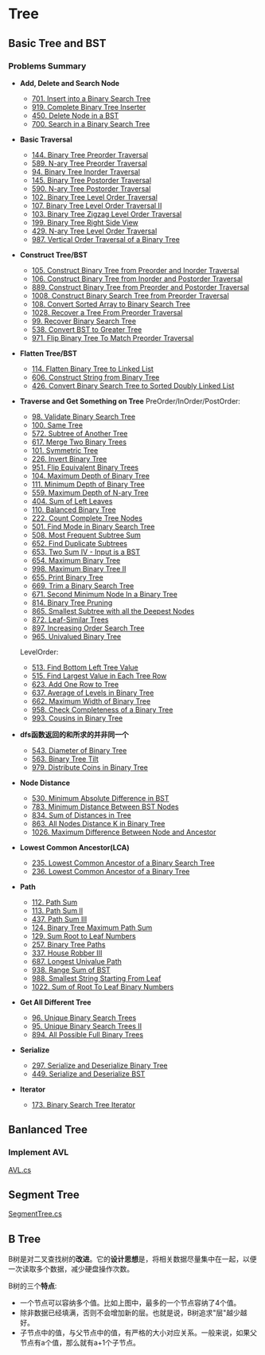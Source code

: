 # Tree
## Basic Tree and BST
### Problems Summary
* **Add, Delete and Search Node**
    * [701. Insert into a Binary Search Tree](https://leetcode.com/problems/insert-into-a-binary-search-tree/)
    * [919. Complete Binary Tree Inserter](https://leetcode.com/problems/complete-binary-tree-inserter/)
    * [450. Delete Node in a BST](https://leetcode.com/problems/delete-node-in-a-bst/)
    * [700. Search in a Binary Search Tree](https://leetcode.com/problems/search-in-a-binary-search-tree/)

* **Basic Traversal**
    * [144. Binary Tree Preorder Traversal](https://leetcode.com/problems/binary-tree-preorder-traversal/)
    * [589. N-ary Tree Preorder Traversal](https://leetcode.com/problems/n-ary-tree-preorder-traversal/)
    * [94. Binary Tree Inorder Traversal](https://leetcode.com/problems/binary-tree-inorder-traversal/)
    * [145. Binary Tree Postorder Traversal](https://leetcode.com/problems/binary-tree-postorder-traversal/)
    * [590. N-ary Tree Postorder Traversal](https://leetcode.com/problems/n-ary-tree-postorder-traversal/)
    * [102. Binary Tree Level Order Traversal](https://leetcode.com/problems/binary-tree-level-order-traversal/)
    * [107. Binary Tree Level Order Traversal II](https://leetcode.com/problems/binary-tree-level-order-traversal-ii/)
    * [103. Binary Tree Zigzag Level Order Traversal](https://leetcode.com/problems/binary-tree-zigzag-level-order-traversal/)
    * [199. Binary Tree Right Side View](https://leetcode.com/problems/binary-tree-right-side-view/)
    * [429. N-ary Tree Level Order Traversal](https://leetcode.com/problems/n-ary-tree-level-order-traversal/)
    * [987. Vertical Order Traversal of a Binary Tree](https://leetcode.com/problems/vertical-order-traversal-of-a-binary-tree/)

* **Construct Tree/BST**
    * [105. Construct Binary Tree from Preorder and Inorder Traversal](https://leetcode.com/problems/construct-binary-tree-from-preorder-and-inorder-traversal/)
    * [106. Construct Binary Tree from Inorder and Postorder Traversal](https://leetcode.com/problems/construct-binary-tree-from-inorder-and-postorder-traversal/)
    * [889. Construct Binary Tree from Preorder and Postorder Traversal](https://leetcode.com/problems/construct-binary-tree-from-preorder-and-postorder-traversal/)
    * [1008. Construct Binary Search Tree from Preorder Traversal](https://leetcode.com/problems/construct-binary-search-tree-from-preorder-traversal/)
    * [108. Convert Sorted Array to Binary Search Tree](https://leetcode.com/problems/convert-sorted-array-to-binary-search-tree/)
    * [1028. Recover a Tree From Preorder Traversal](https://leetcode.com/problems/recover-a-tree-from-preorder-traversal/)
    * [99. Recover Binary Search Tree](https://leetcode.com/problems/recover-binary-search-tree/)
    * [538. Convert BST to Greater Tree](https://leetcode.com/problems/convert-bst-to-greater-tree/)
    * [971. Flip Binary Tree To Match Preorder Traversal](https://leetcode.com/problems/flip-binary-tree-to-match-preorder-traversal/)

* **Flatten Tree/BST**
    * [114. Flatten Binary Tree to Linked List](https://leetcode.com/problems/flatten-binary-tree-to-linked-list/)
    * [606. Construct String from Binary Tree](https://leetcode.com/problems/construct-string-from-binary-tree/)
    * [426. Convert Binary Search Tree to Sorted Doubly Linked List](https://www.nowcoder.com/practice/947f6eb80d944a84850b0538bf0ec3a5?tpId=13&tqId=11179&tPage=1&rp=1&ru=/ta/coding-interviews&qru=/ta/coding-interviews/question-ranking)

* **Traverse and Get Something on Tree**
    PreOrder/InOrder/PostOrder:
    * [98. Validate Binary Search Tree](https://leetcode.com/problems/validate-binary-search-tree/)
    * [100. Same Tree](https://leetcode.com/problems/same-tree/)
    * [572. Subtree of Another Tree](https://leetcode.com/problems/subtree-of-another-tree/)
    * [617. Merge Two Binary Trees](https://leetcode.com/problems/merge-two-binary-trees/)
    * [101. Symmetric Tree](https://leetcode.com/problems/symmetric-tree/)
    * [226. Invert Binary Tree](https://leetcode.com/problems/invert-binary-tree/)
    * [951. Flip Equivalent Binary Trees](https://leetcode.com/problems/flip-equivalent-binary-trees/)
    * [104. Maximum Depth of Binary Tree](https://leetcode.com/problems/maximum-depth-of-binary-tree/)
    * [111. Minimum Depth of Binary Tree](https://leetcode.com/problems/minimum-depth-of-binary-tree/)
    * [559. Maximum Depth of N-ary Tree](https://leetcode.com/problems/maximum-depth-of-n-ary-tree/)
    * [404. Sum of Left Leaves](https://leetcode.com/problems/sum-of-left-leaves/)
    * [110. Balanced Binary Tree](https://leetcode.com/problems/balanced-binary-tree/)
    * [222. Count Complete Tree Nodes](https://leetcode.com/problems/count-complete-tree-nodes/)
    * [501. Find Mode in Binary Search Tree](https://leetcode.com/problems/find-mode-in-binary-search-tree/)
    * [508. Most Frequent Subtree Sum](https://leetcode.com/problems/most-frequent-subtree-sum/)
    * [652. Find Duplicate Subtrees](https://leetcode.com/problems/find-duplicate-subtrees/)
    * [653. Two Sum IV - Input is a BST](https://leetcode.com/problems/two-sum-iv-input-is-a-bst/)
    * [654. Maximum Binary Tree](https://leetcode.com/problems/maximum-binary-tree/)
    * [998. Maximum Binary Tree II](https://leetcode.com/problems/maximum-binary-tree-ii/)
    * [655. Print Binary Tree](https://leetcode.com/problems/print-binary-tree/)
    * [669. Trim a Binary Search Tree](https://leetcode.com/problems/trim-a-binary-search-tree/)
    * [671. Second Minimum Node In a Binary Tree](https://leetcode.com/problems/second-minimum-node-in-a-binary-tree/)
    * [814. Binary Tree Pruning](https://leetcode.com/problems/binary-tree-pruning/)
    * [865. Smallest Subtree with all the Deepest Nodes](https://leetcode.com/problems/smallest-subtree-with-all-the-deepest-nodes/)
    * [872. Leaf-Similar Trees](https://leetcode.com/problems/leaf-similar-trees/)
    * [897. Increasing Order Search Tree](https://leetcode.com/problems/increasing-order-search-tree/)
    * [965. Univalued Binary Tree](https://leetcode.com/problems/univalued-binary-tree/)

    
    LevelOrder:
    * [513. Find Bottom Left Tree Value](https://leetcode.com/problems/find-bottom-left-tree-value/)
    * [515. Find Largest Value in Each Tree Row](https://leetcode.com/problems/find-largest-value-in-each-tree-row/)
    * [623. Add One Row to Tree](https://leetcode.com/problems/add-one-row-to-tree/)
    * [637. Average of Levels in Binary Tree](https://leetcode.com/problems/average-of-levels-in-binary-tree/)
    * [662. Maximum Width of Binary Tree](https://leetcode.com/problems/maximum-width-of-binary-tree/)
    * [958. Check Completeness of a Binary Tree](https://leetcode.com/problems/check-completeness-of-a-binary-tree/)
    * [993. Cousins in Binary Tree](https://leetcode.com/problems/cousins-in-binary-tree/)

* **dfs函数返回的和所求的并非同一个**
    * [543. Diameter of Binary Tree](https://leetcode.com/problems/diameter-of-binary-tree/)
    * [563. Binary Tree Tilt](https://leetcode.com/problems/binary-tree-tilt/)
    * [979. Distribute Coins in Binary Tree](https://leetcode.com/problems/distribute-coins-in-binary-tree/)

* **Node Distance**
    * [530. Minimum Absolute Difference in BST](https://leetcode.com/problems/minimum-absolute-difference-in-bst/)
    * [783. Minimum Distance Between BST Nodes](https://leetcode.com/problems/minimum-distance-between-bst-nodes/)
    * [834. Sum of Distances in Tree](https://leetcode.com/problems/sum-of-distances-in-tree/)
    * [863. All Nodes Distance K in Binary Tree](https://leetcode.com/problems/all-nodes-distance-k-in-binary-tree/)
    * [1026. Maximum Difference Between Node and Ancestor](https://leetcode.com/problems/maximum-difference-between-node-and-ancestor/)

* **Lowest Common Ancestor(LCA)**
    * [235. Lowest Common Ancestor of a Binary Search Tree](https://leetcode.com/problems/lowest-common-ancestor-of-a-binary-search-tree/)
    * [236. Lowest Common Ancestor of a Binary Tree](https://leetcode.com/problems/lowest-common-ancestor-of-a-binary-tree/)

* **Path**
    * [112. Path Sum](https://leetcode.com/problems/path-sum/)
    * [113. Path Sum II](https://leetcode.com/problems/path-sum-ii/)
    * [437. Path Sum III](https://leetcode.com/problems/path-sum-iii/)
    * [124. Binary Tree Maximum Path Sum](https://leetcode.com/problems/binary-tree-maximum-path-sum/)
    * [129. Sum Root to Leaf Numbers](https://leetcode.com/problems/sum-root-to-leaf-numbers/)
    * [257. Binary Tree Paths](https://leetcode.com/problems/binary-tree-paths/)
    * [337. House Robber III](https://leetcode.com/problems/house-robber-iii/)
    * [687. Longest Univalue Path](https://leetcode.com/problems/longest-univalue-path/)
    * [938. Range Sum of BST](https://leetcode.com/problems/range-sum-of-bst/)
    * [988. Smallest String Starting From Leaf](https://leetcode.com/problems/smallest-string-starting-from-leaf/)
    * [1022. Sum of Root To Leaf Binary Numbers](https://leetcode.com/problems/sum-of-root-to-leaf-binary-numbers/)

* **Get All Different Tree**
    * [96. Unique Binary Search Trees](https://leetcode.com/problems/unique-binary-search-trees/)
    * [95. Unique Binary Search Trees II](https://leetcode.com/problems/unique-binary-search-trees-ii/)
    * [894. All Possible Full Binary Trees](https://leetcode.com/problems/all-possible-full-binary-trees/)

* **Serialize**
    * [297. Serialize and Deserialize Binary Tree](https://leetcode.com/problems/serialize-and-deserialize-binary-tree/)
    * [449. Serialize and Deserialize BST](https://leetcode.com/problems/serialize-and-deserialize-bst/)

* **Iterator**
    * [173. Binary Search Tree Iterator](https://leetcode.com/problems/binary-search-tree-iterator/)

## Banlanced Tree
### Implement AVL
[AVL.cs](https://github.com/Sophie1797/AlgorithmLearningNote/blob/master/src/AlgorithmNote/AlgorithmNote/Tree/AVL.cs)

## Segment Tree
[SegmentTree.cs](https://github.com/Sophie1797/AlgorithmLearningNote/blob/master/src/AlgorithmNote/AlgorithmNote/Tree/SegmentTree.cs)

## B Tree
B树是对二叉查找树的**改进**。它的**设计思想**是，将相关数据尽量集中在一起，以便一次读取多个数据，减少硬盘操作次数。

B树的三个**特点**:
* 一个节点可以容纳多个值。比如上图中，最多的一个节点容纳了4个值。
* 除非数据已经填满，否则不会增加新的层。也就是说，B树追求"层"越少越好。
* 子节点中的值，与父节点中的值，有严格的大小对应关系。一般来说，如果父节点有a个值，那么就有a+1个子节点。
